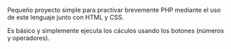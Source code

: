 Pequeño proyecto simple para practivar brevemente PHP mediante el uso de este lenguaje junto con HTML y CSS.

Es básico y simplemente ejecuta los cáculos usando los botones (números y operadores).

